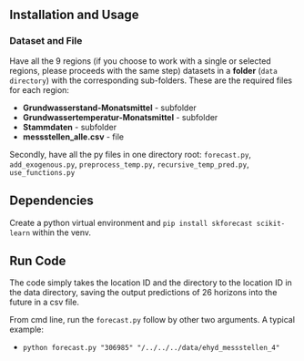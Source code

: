 ## Installation and Usage

### Dataset and File

Have all the 9 regions (if you choose to work with a single or selected regions, please proceeds with the same step) datasets in a **folder** (`data directory`) with the corresponding sub-folders. These are the required files for each region:

- **Grundwasserstand-Monatsmittel** - subfolder
- **Grundwassertemperatur-Monatsmittel** - subfolder
- **Stammdaten** - subfolder
- **messstellen_alle.csv** - file

Secondly, have all the py files in one directory root: `forecast.py`, `add_exogenous.py`, `preprocess_temp.py`, `recursive_temp_pred.py`, `use_functions.py`

## Dependencies

Create a python virtual environment and `pip install skforecast scikit-learn` within the venv.

## Run Code

The code simply takes the location ID and the directory to the location ID in the data directory, saving the output predictions of 26 horizons into the future in a csv file.

From cmd line, run the `forecast.py` follow by other two arguments.
A typical example:

- `python forecast.py "306985" "/../../../data/ehyd_messstellen_4"`
